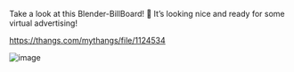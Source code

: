Take a look at this Blender-BillBoard! 📢 It’s looking nice and ready for some virtual advertising!

https://thangs.com/mythangs/file/1124534

![image](https://github.com/user-attachments/assets/75a389df-abb7-4f98-9f8e-6ef8d61f1239)
